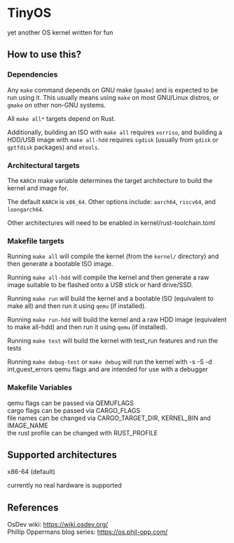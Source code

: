 # TinyOS

yet another OS kernel written for fun  

## How to use this?

### Dependencies

Any `make` command depends on GNU make (`gmake`) and is expected to be run using it. This usually means using `make` on most GNU/Linux distros, or `gmake` on other non-GNU systems.

All `make all*` targets depend on Rust.

Additionally, building an ISO with `make all` requires `xorriso`, and building a HDD/USB image with `make all-hdd` requires `sgdisk` (usually from `gdisk` or `gptfdisk` packages) and `mtools`.

### Architectural targets

The `KARCH` make variable determines the target architecture to build the kernel and image for.

The default `KARCH` is `x86_64`. Other options include: `aarch64`, `riscv64`, and `loongarch64`.

Other architectures will need to be enabled in kernel/rust-toolchain.toml

### Makefile targets

Running `make all` will compile the kernel (from the `kernel/` directory) and then generate a bootable ISO image.

Running `make all-hdd` will compile the kernel and then generate a raw image suitable to be flashed onto a USB stick or hard drive/SSD.

Running `make run` will build the kernel and a bootable ISO (equivalent to make all) and then run it using `qemu` (if installed).

Running `make run-hdd` will build the kernel and a raw HDD image (equivalent to make all-hdd) and then run it using `qemu` (if installed).

Running `make test` will build the kernel with test_run features and run the tests

Running `make debug-test` or `make debug` will run the kernel with -s -S -d int,guest_errors qemu flags and are intended for use with a debugger

### Makefile Variables

qemu flags can be passed via QEMUFLAGS  
cargo flags can be passed via CARGO_FLAGS  
file names can be changed via CARGO_TARGET_DIR, KERNEL_BIN and IMAGE_NAME  
the rust profile can be changed with RUST_PROFILE  

## Supported architectures

x86-64 (default)

currently no real hardware is supported  

## References

OsDev wiki: https://wiki.osdev.org/  
Phillip Oppermans blog series: https://os.phil-opp.com/
